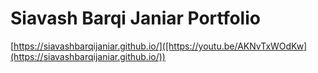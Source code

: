 # Siavash Barqi Janiar Portfolio
[https://siavashbarqijaniar.github.io/]([https://youtu.be/AKNvTxWOdKw](https://siavashbarqijaniar.github.io/))
